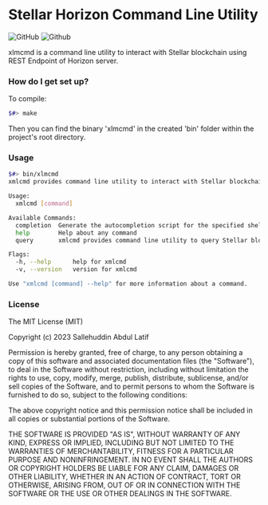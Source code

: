 # Stellar Horizon Command Line Utility #
![GitHub](https://img.shields.io/github/license/salleh/xlmcmd?style=plastic) ![Github](https://img.shields.io/github/go-mod/go-version/salleh/xlmcmd?style=plastic)

xlmcmd is a command line utility to interact with Stellar blockchain using REST Endpoint of Horizon server.

### How do I get set up? ###

To compile:

```bash
$#> make
```
Then you can find the binary 'xlmcmd' in the created 'bin' folder within the project's root directory.

### Usage ###

```bash
$#> bin/xlmcmd
xmlcmd provides command line utility to interact with Stellar blockchain based on the given options as parameters.

Usage:
  xmlcmd [command]

Available Commands:
  completion  Generate the autocompletion script for the specified shell
  help        Help about any command
  query       xmlcmd provides command line utility to query Stellar blockchain

Flags:
  -h, --help      help for xmlcmd
  -v, --version   version for xmlcmd

Use "xmlcmd [command] --help" for more information about a command.
```

### License ###

The MIT License (MIT)

Copyright (c) 2023 Sallehuddin Abdul Latif

Permission is hereby granted, free of charge, to any person obtaining a copy
of this software and associated documentation files (the "Software"), to deal
in the Software without restriction, including without limitation the rights
to use, copy, modify, merge, publish, distribute, sublicense, and/or sell
copies of the Software, and to permit persons to whom the Software is
furnished to do so, subject to the following conditions:

The above copyright notice and this permission notice shall be included in all
copies or substantial portions of the Software.

THE SOFTWARE IS PROVIDED "AS IS", WITHOUT WARRANTY OF ANY KIND, EXPRESS OR
IMPLIED, INCLUDING BUT NOT LIMITED TO THE WARRANTIES OF MERCHANTABILITY,
FITNESS FOR A PARTICULAR PURPOSE AND NONINFRINGEMENT. IN NO EVENT SHALL THE
AUTHORS OR COPYRIGHT HOLDERS BE LIABLE FOR ANY CLAIM, DAMAGES OR OTHER
LIABILITY, WHETHER IN AN ACTION OF CONTRACT, TORT OR OTHERWISE, ARISING FROM,
OUT OF OR IN CONNECTION WITH THE SOFTWARE OR THE USE OR OTHER DEALINGS IN THE
SOFTWARE.
